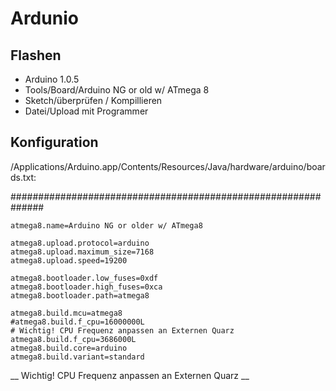 # Ardunio
## Flashen
* Arduino 1.0.5
* Tools/Board/Arduino NG or old w/ ATmega 8
* Sketch/überprüfen / Kompillieren
* Datei/Upload mit Programmer

## Konfiguration
/Applications/Arduino.app/Contents/Resources/Java/hardware/arduino/boards.txt:

##############################################################
```
atmega8.name=Arduino NG or older w/ ATmega8

atmega8.upload.protocol=arduino
atmega8.upload.maximum_size=7168
atmega8.upload.speed=19200

atmega8.bootloader.low_fuses=0xdf
atmega8.bootloader.high_fuses=0xca
atmega8.bootloader.path=atmega8

atmega8.build.mcu=atmega8
#atmega8.build.f_cpu=16000000L
# Wichtig! CPU Frequenz anpassen an Externen Quarz
atmega8.build.f_cpu=3686000L
atmega8.build.core=arduino
atmega8.build.variant=standard
```
__ Wichtig! CPU Frequenz anpassen an Externen Quarz __

